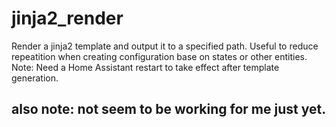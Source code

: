 # jinja2_render

Render a jinja2 template and output it to a specified path.
Useful to reduce repeatition when creating configuration base on states or other entities.
Note: Need a Home Assistant restart to take effect after template generation.

## also note: not seem to be working for me just yet.
